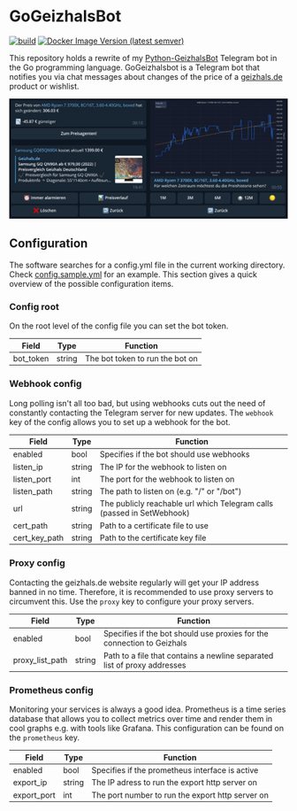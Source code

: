 # GoGeizhalsBot
[![build](https://github.com/d-Rickyy-b/GoGeizhalsBot/actions/workflows/release_build.yml/badge.svg)](https://github.com/d-Rickyy-b/GoGeizhalsBot/actions/workflows/release_build.yml)
[![Docker Image Version (latest semver)](https://img.shields.io/docker/v/0rickyy0/gogeizhalsbot?label=docker&sort=semver)](https://hub.docker.com/repository/docker/0rickyy0/gogeizhalsbot)

This repository holds a rewrite of my [Python-GeizhalsBot](https://raw.githubusercontent.com/d-Rickyy-b/Python-GeizhalsBot) Telegram bot in the Go programming language. 
GoGeizhalsbot is a Telegram bot that notifies you via chat messages about changes of the price of a [geizhals.de](https://geizhals.de) product or wishlist.

![chat examples](https://raw.githubusercontent.com/d-Rickyy-b/GoGeizhalsBot/master/docs/example.png)

## Configuration
The software searches for a config.yml file in the current working directory.
Check [config.sample.yml](https://raw.githubusercontent.com/d-Rickyy-b/GoGeizhalsBot/master/config.sample.yml) for an example.
This section gives a quick overview of the possible configuration items.

### Config root
On the root level of the config file you can set the bot token.

| Field     | Type   | Function                        |
|-----------|--------|---------------------------------|
| bot_token | string | The bot token to run the bot on |

### Webhook config
Long polling isn't all too bad, but using webhooks cuts out the need of constantly contacting the Telegram server for new updates.
The `webhook` key of the config allows you to set up a webhook for the bot.

| Field         | Type   | Function                                                               |
|---------------|--------|------------------------------------------------------------------------|
| enabled       | bool   | Specifies if the bot should use webhooks                               |
| listen_ip     | string | The IP for the webhook to listen on                                    |
| listen_port   | int    | The port for the webhook to listen on                                  |
| listen_path   | string | The path to listen on (e.g. "/" or "/bot")                             |
| url           | string | The publicly reachable url which Telegram calls (passed in SetWebhook) |
| cert_path     | string | Path to a certificate file to use                                      |
| cert_key_path | string | Path to the certificate key file                                       |

### Proxy config
Contacting the geizhals.de website regularly will get your IP address banned in no time.
Therefore, it is recommended to use proxy servers to circumvent this. Use the `proxy` key to configure your proxy servers.
 
| Field           | Type   | Function                                                                 |
|-----------------|--------|--------------------------------------------------------------------------|
| enabled         | bool   | Specifies if the bot should use proxies for the connection to Geizhals   |
| proxy_list_path | string | Path to a file that contains a newline separated list of proxy addresses |

### Prometheus config
Monitoring your services is always a good idea. 
Prometheus is a time series database that allows you to collect metrics over time and render them in cool graphs e.g. with tools like Grafana.
This configuration can be found on the `prometheus` key.

| Field       | Type   | Function                                         |
|-------------|--------|--------------------------------------------------|
| enabled     | bool   | Specifies if the prometheus interface is active  |
| export_ip   | string | The IP adress to run the export http server on   |
| export_port | int    | The port number to run the export http server on |